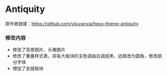 # Antiquity

原作者链接：https://github.com/yiluyanxia/hexo-theme-antiquity

### 修改内容

- 修改了背景图片、头像图片
- 修改了重叠样式表，将各大板块的主色调由白调成黑，边框改为圆角，修改部分字体
- 增加了友链板块